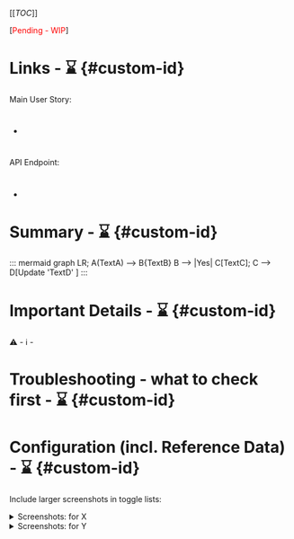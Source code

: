 [[_TOC_]]

[<span style="color:red">Pending - WIP</span>] 

<!-- comment for markdown only -->

# Links - ⌛️  {#custom-id}

Main User Story: 
- #

API Endpoint: 
- #

# Summary - ⌛️  {#custom-id}


::: mermaid
graph LR;
A(TextA) --> B{TextB}
B --> |Yes| C[TextC];
C --> D[Update 'TextD' ]
:::


# Important Details - ⌛️ {#custom-id}

⚠️ - 
ℹ️ - 

# Troubleshooting - what to check first - ⌛️ {#custom-id}


# Configuration (incl. Reference Data) - ⌛️ {#custom-id}



Include larger screenshots in toggle lists:
<details>
 <summary>Screenshots: for X</summary>

add this to images within the brackets to limit the width: " =500x"

</details>

<details>
 <summary>Screenshots: for Y</summary>

add this to images within the brackets to limit the width: " =1000x"

</details>



